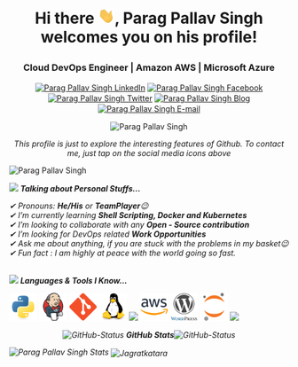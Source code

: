 # <p align='center'>Hi there <img src="https://raw.githubusercontent.com/ABSphreak/ABSphreak/master/gifs/Hi.gif" width="30px">, Parag Pallav Singh welcomes you on his profile!</p>

### <p align='center'>Cloud DevOps Engineer | Amazon AWS | Microsoft Azure</p>
<p align="center">
<a href="https://www.linkedin.com/in/paragpallavsingh/" target="blank"><img align="center" src="https://cdn.jsdelivr.net/npm/simple-icons@3.0.1/icons/linkedin.svg" alt="Parag Pallav Singh LinkedIn" height="30" width="40" /></a>
<a href="https://www.facebook.com/paragpallavsingh/" target="blank"><img align="center" src="https://cdn.jsdelivr.net/npm/simple-icons@3.0.1/icons/facebook.svg" alt="Parag Pallav Singh Facebook" height="30" width="40" /></a>
<a href="https://twitter.com/beparaag" target="blank"><img align="center" src="https://cdn.jsdelivr.net/npm/simple-icons@3.0.1/icons/twitter.svg" alt="Parag Pallav Singh Twitter" height="30" width="40" /></a>
<a href="https://paragpallavsingh.com" target="blank"><img align="center" src="https://cdn.jsdelivr.net/npm/simple-icons@3.13.0/icons/wordpress.svg" alt="Parag Pallav Singh Blog" height="30" width="40" /></a>
<a href = "mailto: thakurparag6.1@gmail.com" target="blank"><img align="center" src="https://simpleicons.org/icons/gmail.svg" alt="Parag Pallav Singh E-mail" height="30" width="40" /></a>
</p>
<p align="center"><img align="center" src="https://github-readme-streak-stats.herokuapp.com/?user=paragpallavsingh&theme=algolia" alt="Parag Pallav Singh" /></p>
<p align="center">
  <em>
    This profile is just to explore the interesting features of Github. To contact me, just tap on the social media icons above
  </em>
</p>
<p align="left"> <img src="https://komarev.com/ghpvc/?username=paragpallavsingh &label=Profile%20views&color=0e75b6&style=flat" alt="Parag Pallav Singh" /> </p>
<p><img src="https://media.giphy.com/media/ObNTw8Uzwy6KQ/giphy.gif" width="30px">&nbsp<b><em>Talking about Personal Stuffs...<em></b></p>


✔ Pronouns: ***He/His*** or ***TeamPlayer***😉 <br>
✔ I’m currently learning **Shell Scripting, Docker and Kubernetes**<br>
✔ I’m looking to collaborate with any **Open - Source contribution**<br>
✔ I’m looking for DevOps related **Work Opportunities**<br>
✔ Ask me about anything, if you are stuck with the problems in my basket😉<br>
✔ Fun fact : *I am highly at peace with the world going so fast.*<br><br>

<img src="https://media.giphy.com/media/ObNTw8Uzwy6KQ/giphy.gif" width="30px">&nbsp;***Languages & Tools I Know...***
<p align="left">
      <code><img height="50" src="https://github.com/devicons/devicon/blob/master/icons/python/python-original.svg"></code>
      <code><img height="50" src="https://github.com/devicons/devicon/blob/master/icons/jenkins/jenkins-original.svg"></code>
      <code><img height="50" src="https://github.com/devicons/devicon/blob/master/icons/git/git-original.svg"></code>
      <code><img height="50" src="https://github.com/devicons/devicon/blob/master/icons/linux/linux-original.svg"></code>
      <code><img height="50" src="https://github.com/paragpallavsingh/devicon/blob/master/icons/azure/azure-original.svg"></code>
      <code><img height="50" src="https://github.com/devicons/devicon/blob/master/icons/amazonwebservices/amazonwebservices-original-wordmark.svg"></code>
      <code><img height="50" src="https://github.com/devicons/devicon/blob/master/icons/wordpress/wordpress-original.svg"></code>
      <code><img height="50" src="https://github.com/devicons/devicon/blob/master/icons/jupyter/jupyter-original.svg"></code>
      <code><img height="50" src="https://github.com/paragpallavsingh/devicon/blob/master/icons/java/java-original.svg"></code>
</p>

<p align="center">
 <img src="https://media.giphy.com/media/8UHRm5oY4k4FDxq5QG/giphy.gif" width="30px" alt="GitHub-Status"/>&nbsp;<i><b>GitHub Stats</b></i><img src="https://media.giphy.com/media/8UHRm5oY4k4FDxq5QG/giphy.gif" width="30px" alt="GitHub-Status"/></p>
<p><img align="left" src="https://github-readme-stats.vercel.app/api/top-langs?username=paragpallavsingh&show_icons=true&locale=en&layout=compact" alt="Parag Pallav Singh Stats" /></p>

<p>&nbsp;<img align="center" src="https://github-readme-stats.vercel.app/api?username=paragpallavsingh&show_icons=true&locale=en" alt="Jagratkatara" width="410" /></p>
